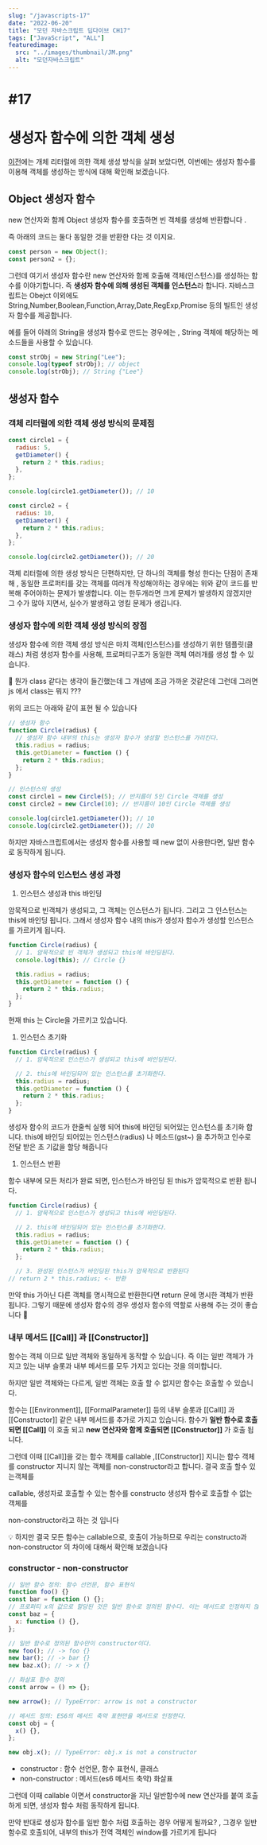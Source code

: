 ```yaml
---
slug: "/javascripts-17"
date: "2022-06-20"
title: "모던 자바스크립트 딥다이브 CH17"
tags: ["JavaScript", "ALL"]
featuredimage:
  src: "../images/thumbnail/JM.png"
  alt: "모던자바스크립트"
---
```


# #17

# 생성자 함수에 의한 객체 생성

[이전](post-10.md)에는 개체 리터럴에 의한 객체 생성 방식을 살펴 보았다면, 이번에는 생성자 함수를 이용해 객체를 생성하는 방식에 대해 확인해 보겠습니다.

## Object 생성자 함수

new 연산자와 함께 Object 생성자 함수를 호출하면 빈 객체를 생성해 반환합니다 .

즉 아래의 코드는 둘다 동일한 것을 반환한 다는 것 이지요.

```jsx
const person = new Object();
const person2 = {};
```

그런데 여기서 생성자 함수란 new 연산자와 함께 호출해 객체(인스턴스)를 생성하는 함수를 이야기합니다. 즉 **생성자 함수에 의해 생성된 객체를 인스턴스**라 합니다. 자바스크립트는 Obejct 이외에도 String,Number,Boolean,Function,Array,Date,RegExp,Promise 등의 빌트인 생성자 함수를 제공합니다.

예를 들어 아래의 String을 생성자 함수로 만드는 경우에는 , String 객체에 해당하는 메소드들을 사용할 수 있습니다.

```jsx
const strObj = new String("Lee");
console.log(typeof strObj); // object
console.log(strObj); // String {"Lee"}
```

## 생성자 함수

### 객체 리터럴에 의한 객체 생성 방식의 문제점

```jsx
const circle1 = {
  radius: 5,
  getDiameter() {
    return 2 * this.radius;
  },
};

console.log(circle1.getDiameter()); // 10

const circle2 = {
  radius: 10,
  getDiameter() {
    return 2 * this.radius;
  },
};

console.log(circle2.getDiameter()); // 20
```

객체 리터럴에 의한 생성 방식은 단편하지만, 단 하나의 객체를 형성 한다는 단점이 존재해 , 동일한 프로퍼티를 갖는 객체를 여러개 작성해야하는 경우에는 위와 같이 코드를 반복해 주어야하는 문제가 발생합니다. 이는 한두개라면 크게 문제가 발생하지 않겠지만 그 수가 많아 지면서, 실수가 발생하고 엉킬 문제가 생깁니다.

### 생성자 함수에 의한 객체 생성 방식의 장점

생성자 함수에 의한 객체 생성 방식은 마치 객체(인스턴스)를 생성하기 위한 템플릿(클래스) 처럼 생성자 함수를 사용해, 프로퍼티구조가 동일한 객체 여러개를 생성 할 수 있습니다.

🤔 뭔가 class 같다는 생각이 들긴했는데 그 개념에 조금 가까운 것같은데 그런데 그러면 js 에서 class는 뭐지 ???

위의 코드는 아래와 같이 표현 될 수 있습니다

```jsx
// 생성자 함수
function Circle(radius) {
  // 생성자 함수 내부의 this는 생성자 함수가 생성할 인스턴스를 가리킨다.
  this.radius = radius;
  this.getDiameter = function () {
    return 2 * this.radius;
  };
}

// 인스턴스의 생성
const circle1 = new Circle(5); // 반지름이 5인 Circle 객체를 생성
const circle2 = new Circle(10); // 반지름이 10인 Circle 객체를 생성

console.log(circle1.getDiameter()); // 10
console.log(circle2.getDiameter()); // 20
```

하지만 자바스크립트에서는 생성자 함수를 사용할 때 new 없이 사용한다면, 일반 함수로 동작하게 됩니다.

### 생성자 함수의 인스턴스 생성 과정

1. 인스턴스 생성과 this 바인딩

암묵적으로 빈객체가 생성되고, 그 객체는 인스턴스가 됩니다. 그리고 그 인스턴스는 this에 바인딩 됩니다. 그래서 생성자 함수 내의 this가 생성자 함수가 생성할 인스턴스를 가르키게 됩니다.

```jsx
function Circle(radius) {
  // 1. 암묵적으로 빈 객체가 생성되고 this에 바인딩된다.
  console.log(this); // Circle {}

  this.radius = radius;
  this.getDiameter = function () {
    return 2 * this.radius;
  };
}
```

현재 this 는 Circle을 가르키고 있습니다.

1. 인스턴스 초기화

```jsx
function Circle(radius) {
  // 1. 암묵적으로 인스턴스가 생성되고 this에 바인딩된다.

  // 2. this에 바인딩되어 있는 인스턴스를 초기화한다.
  this.radius = radius;
  this.getDiameter = function () {
    return 2 * this.radius;
  };
}
```

생성자 함수의 코드가 한줄씩 실행 되어 this에 바인딩 되어있는 인스턴스를 초기화 합니다. this에 바인딩 되어있는 인스턴스(radius) 나 메소드(gst~) 을 추가하고 인수로 전달 받은 초 기값을 할당 해줍니다

1. 인스턴스 반환

함수 내부에 모든 처리가 완료 되면, 인스턴스가 바인딩 된 this가 암묵적으로 반환 됩니다.

```jsx
function Circle(radius) {
  // 1. 암묵적으로 인스턴스가 생성되고 this에 바인딩된다.

  // 2. this에 바인딩되어 있는 인스턴스를 초기화한다.
  this.radius = radius;
  this.getDiameter = function () {
    return 2 * this.radius;
  };

  // 3. 완성된 인스턴스가 바인딩된 this가 암묵적으로 반환된다
// return 2 * this.radius; <- 반환
```

만약 this 가아닌 다른 객체를 명시적으로 반환한다면 return 문에 명시한 객체가 반환 됩니다. 그렇기 때문에 생성자 함수의 경우 생성자 함수의 역할로 사용해 주는 것이 좋습니다 🙂

### 내부 메서드 [[Call]] 과 [[Constructor]]

함수는 객체 이므로 일반 객체와 동일하게 동작할 수 있습니다. 즉 이는 일반 객체가 가지고 있는 내부 슬롯과 내부 메서드를 모두 가지고 있다는 것을 의미합니다.

하지만 일반 객체와는 다르게, 일반 객체는 호출 할 수 없지만 함수는 호출할 수 있습니다.

함수는 [[Environment]], [[FormalParameter]] 등의 내부 슬롯과 [[Call]] 과 [[Constructor]] 같은 내부 메서드를 추가로 가지고 있습니다. 함수가 **일반 함수로 호출되면 [[Call]]** 이 호출 되고 **new 연산자와 함께 호출되면 [[Constructor]]** 가 호출 됩니다.

그런데 이때 [[Call]]을 갖는 함수 객체를 callable ,[[Constructor]] 지니는 함수 객체를 constructor 지니지 않는 객체를 non-constructor라고 합니다. 결국 호출 할수 있는객체를

callable, 생성자로 호출할 수 있는 함수를 constructo 생성자 함수로 호출할 수 없는 객체를

non-constructor라고 하는 것 입니다

<aside>
💡 하지만 결국 모든 함수는  callable으로, 호출이 가능하므로 우리는 constructo과  non-constructor 의 차이에 대해서 확인해 보겠습니다

</aside>

### constructor - non-constructor

```jsx
// 일반 함수 정의: 함수 선언문, 함수 표현식
function foo() {}
const bar = function () {};
// 프로퍼티 x의 값으로 할당된 것은 일반 함수로 정의된 함수다. 이는 메서드로 인정하지 않는다.
const baz = {
  x: function () {},
};

// 일반 함수로 정의된 함수만이 constructor이다.
new foo(); // -> foo {}
new bar(); // -> bar {}
new baz.x(); // -> x {}

// 화살표 함수 정의
const arrow = () => {};

new arrow(); // TypeError: arrow is not a constructor

// 메서드 정의: ES6의 메서드 축약 표현만을 메서드로 인정한다.
const obj = {
  x() {},
};

new obj.x(); // TypeError: obj.x is not a constructor
```

- constructor : 함수 선언문, 함수 표현식, 클래스
- non-constructor : 메서드(es6 메서드 축약) 화살표

그런데 이때 callable 이면서 constructor을 지닌 일반함수에 new 연산자를 붙여 호출하게 되면, 생성자 함수 처럼 동작하게 됩니다.

만약 반대로 생성자 함수를 일반 함수 처럼 호출하는 경우 어떻게 될까요? , 그경우 일반 함수로 호출되어, 내부의 this가 전역 객체인 window를 가르키게 됩니다
